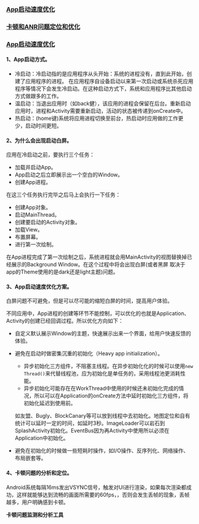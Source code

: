 ### [App启动速度优化](App启动速度优化)
### [卡顿和ANR问题定位和优化]()


### [App启动速度优化](http://wuxiaolong.me/2017/03/13/appStart/)

#### 1、App启动方式。

  - 冷启动：冷启动指的是应用程序从头开始：系统的进程没有，直到此开始，创建了应用程序的进程。 在应用程序自设备启动以来第一次启动或系统杀死应用程序等情况下会发生冷启动。在这种启动方式下，系统和应用程序比其他启动方式做跟多的工作。
  - 温启动：当退出应用时（如back健），该应用的进程会保留在后台。重新启动应用时，进程和Activity需要重新启动，活动的状态被传递到onCreate中。
  - 热启动：(home键)系统将应用进程切换至前台，热启动时应用做的工作更少，启动时间更短。
  
#### 2、为什么会出现启动白屏。
  
  应用在冷启动之前，要执行三个任务：
  - 加载并启动App。
  - App启动之后立即展示出一个空白的Window。
  - 创建App进程。
  
  在这三个任务执行完毕之后马上会执行一下任务：
  - 创建App对象。
  - 启动MainThread。
  - 创建要启动的Activity对象。
  - 加载View。
  - 布置屏幕。
  - 进行第一次绘制。

 在App进程完成了第一次绘制之后，系统进程就会用MainActivity的视图替换掉已经展示的Background Window。在这个过程中将会出现白屏(或者黑屏 取决于app的Theme使用的是dark还是light主题)问题。
 

#### 3、App启动速度优化方案。
  
  白屏问题不可避免，但是可以尽可能的缩短白屏的时间，提高用户体验。
  
  不同应用中，App进程的创建等环节不能控制，可以优化的也就是Application、Activity的创建已经回调过程。所以优化方向如下：
  - 自定义默认展示Window的主题，快速展示出来一个界面，给用户快速反馈的体验。
  - 避免在启动时做密集沉重的初始化（Heavy app initialization）。
    - 异步初始化三方组件，不阻塞主线程。在异步初始化化的时候可以使用`new Thread()`来代替线程池，应为初始化是单任务的，采用线程池更消耗性能。
    - 异步初始化可能存在在WorkThread中使用的时候还未初始化完成的情况，所以可以在Application的onCreate方法中延时初始化三方组件，将初始化延迟到使用前。
    
    如友盟、Bugly、BlockCanary等可以放到线程中去初始化。地图定位和自有统计可以延时一定的时间，如延时3秒。ImageLoader可以岩石到SplashActivity初始化。EventBus因为再Activity中使用所以必须在Application中初始化。
    
  - 避免在初始化的时候做一些短耗时操作，如I/O操作、反序列化、网络操作、布局嵌套等。
  
  
#### 4、卡顿问题的分析和定位。
  
  Android系统每隔16ms发出VSYNC信号，触发对UI进行渲染，如果每次渲染都成功，这样就能够达到流畅的画面所需要的60fps，，否则会发生丢帧的现象，丢帧越多，用户明确感到卡顿。

  **卡顿问题监测和分析工具**



  
  
  
  
  

